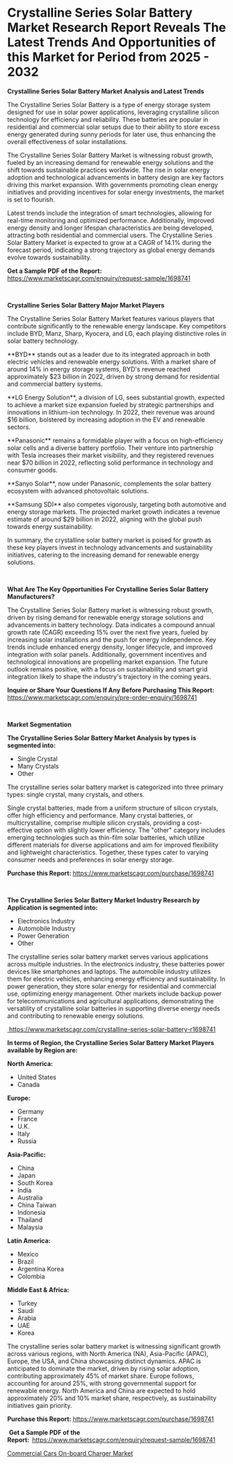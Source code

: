 <p><h1>Crystalline Series Solar Battery Market Research Report Reveals The Latest Trends And Opportunities of this Market for Period from 2025 - 2032</h1></p><p><strong>Crystalline Series Solar Battery Market Analysis and Latest Trends</strong></p>
<p><p>The Crystalline Series Solar Battery is a type of energy storage system designed for use in solar power applications, leveraging crystalline silicon technology for efficiency and reliability. These batteries are popular in residential and commercial solar setups due to their ability to store excess energy generated during sunny periods for later use, thus enhancing the overall effectiveness of solar installations.</p><p>The Crystalline Series Solar Battery Market is witnessing robust growth, fueled by an increasing demand for renewable energy solutions and the shift towards sustainable practices worldwide. The rise in solar energy adoption and technological advancements in battery design are key factors driving this market expansion. With governments promoting clean energy initiatives and providing incentives for solar energy investments, the market is set to flourish.</p><p>Latest trends include the integration of smart technologies, allowing for real-time monitoring and optimized performance. Additionally, improved energy density and longer lifespan characteristics are being developed, attracting both residential and commercial users. The Crystalline Series Solar Battery Market is expected to grow at a CAGR of 14.1% during the forecast period, indicating a strong trajectory as global energy demands evolve towards sustainability.</p></p>
<p><strong>Get a Sample PDF of the Report:&nbsp;</strong> <a href="https://www.marketscagr.com/enquiry/request-sample/1698741?utm_campaign=2003&utm_medium=2&utm_source=Github&utm_content=ia&utm_term=09012025&utm_id=crystalline-series-solar-battery">https://www.marketscagr.com/enquiry/request-sample/1698741</a></p>
<p>&nbsp;</p>
<p><strong>Crystalline Series Solar Battery Major Market Players</strong></p>
<p><p>The Crystalline Series Solar Battery Market features various players that contribute significantly to the renewable energy landscape. Key competitors include BYD, Manz, Sharp, Kyocera, and LG, each playing distinctive roles in solar battery technology. </p><p>**BYD** stands out as a leader due to its integrated approach in both electric vehicles and renewable energy solutions. With a market share of around 14% in energy storage systems, BYD's revenue reached approximately $23 billion in 2022, driven by strong demand for residential and commercial battery systems.</p><p>**LG Energy Solution**, a division of LG, sees substantial growth, expected to achieve a market size expansion fueled by strategic partnerships and innovations in lithium-ion technology. In 2022, their revenue was around $16 billion, bolstered by increasing adoption in the EV and renewable sectors.</p><p>**Panasonic** remains a formidable player with a focus on high-efficiency solar cells and a diverse battery portfolio. Their venture into partnership with Tesla increases their market visibility, and they registered revenues near $70 billion in 2022, reflecting solid performance in technology and consumer goods.</p><p>**Sanyo Solar**, now under Panasonic, complements the solar battery ecosystem with advanced photovoltaic solutions. </p><p>**Samsung SDI** also competes vigorously, targeting both automotive and energy storage markets. The projected market growth indicates a revenue estimate of around $29 billion in 2022, aligning with the global push towards energy sustainability.</p><p>In summary, the crystalline solar battery market is poised for growth as these key players invest in technology advancements and sustainability initiatives, catering to the increasing demand for renewable energy solutions.</p></p>
<p>&nbsp;</p>
<p><strong>What Are The Key Opportunities For Crystalline Series Solar Battery Manufacturers?</strong></p>
<p><p>The Crystalline Series Solar Battery market is witnessing robust growth, driven by rising demand for renewable energy storage solutions and advancements in battery technology. Data indicates a compound annual growth rate (CAGR) exceeding 15% over the next five years, fueled by increasing solar installations and the push for energy independence. Key trends include enhanced energy density, longer lifecycle, and improved integration with solar panels. Additionally, government incentives and technological innovations are propelling market expansion. The future outlook remains positive, with a focus on sustainability and smart grid integration likely to shape the industry's trajectory in the coming years.</p></p>
<p><strong>Inquire or Share Your Questions If Any Before Purchasing This Report:</strong> <a href="https://www.marketscagr.com/enquiry/pre-order-enquiry/1698741?utm_campaign=2003&utm_medium=2&utm_source=Github&utm_content=ia&utm_term=09012025&utm_id=crystalline-series-solar-battery">https://www.marketscagr.com/enquiry/pre-order-enquiry/1698741</a></p>
<p>&nbsp;</p>
<p><strong>Market Segmentation</strong></p>
<p><strong>The Crystalline Series Solar Battery Market Analysis by types is segmented into:</strong></p>
<p><ul><li>Single Crystal</li><li>Many Crystals</li><li>Other</li></ul></p>
<p><p>The crystalline series solar battery market is categorized into three primary types: single crystal, many crystals, and others. </p><p>Single crystal batteries, made from a uniform structure of silicon crystals, offer high efficiency and performance. Many crystal batteries, or multicrystalline, comprise multiple silicon crystals, providing a cost-effective option with slightly lower efficiency. The "other" category includes emerging technologies such as thin-film solar batteries, which utilize different materials for diverse applications and aim for improved flexibility and lightweight characteristics. Together, these types cater to varying consumer needs and preferences in solar energy storage.</p></p>
<p><strong>Purchase this Report:&nbsp;</strong><a href="https://www.marketscagr.com/purchase/1698741?utm_campaign=2003&utm_medium=2&utm_source=Github&utm_content=ia&utm_term=09012025&utm_id=crystalline-series-solar-battery">https://www.marketscagr.com/purchase/1698741</a></p>
<p>&nbsp;</p>
<p><strong>The Crystalline Series Solar Battery Market Industry Research by Application is segmented into:</strong></p>
<p><ul><li>Electronics Industry</li><li>Automobile Industry</li><li>Power Generation</li><li>Other</li></ul></p>
<p><p>The crystalline series solar battery market serves various applications across multiple industries. In the electronics industry, these batteries power devices like smartphones and laptops. The automobile industry utilizes them for electric vehicles, enhancing energy efficiency and sustainability. In power generation, they store solar energy for residential and commercial use, optimizing energy management. Other markets include backup power for telecommunications and agricultural applications, demonstrating the versatility of crystalline solar batteries in supporting diverse energy needs and contributing to renewable energy solutions.</p></p>
<p><a href="https://www.marketscagr.com/crystalline-series-solar-battery-r1698741?utm_campaign=2003&utm_medium=2&utm_source=Github&utm_content=ia&utm_term=09012025&utm_id=crystalline-series-solar-battery">&nbsp;https://www.marketscagr.com/crystalline-series-solar-battery-r1698741</a></p>
<p><strong>In terms of Region, the Crystalline Series Solar Battery Market Players available by Region are:</strong></p>
<p>
    <p> <strong> North America: </strong>
        <ul>
            <li>United States</li>
            <li>Canada</li>
        </ul>
        </p> 
    <p> <strong> Europe: </strong>
        <ul>
            <li>Germany</li>
            <li>France</li>
            <li>U.K.</li>
            <li>Italy</li>
            <li>Russia</li>
        </ul>
        </p> 
    <p> <strong> Asia-Pacific: </strong>
        <ul>
            <li>China</li>
            <li>Japan</li>
            <li>South Korea</li>
            <li>India</li>
            <li>Australia</li>
            <li>China Taiwan</li>
            <li>Indonesia</li>
            <li>Thailand</li>
            <li>Malaysia</li>
        </ul>
        </p> 
    <p> <strong> Latin America: </strong>
        <ul>
            <li>Mexico</li>
            <li>Brazil</li>
            <li>Argentina Korea</li>
            <li>Colombia</li>
        </ul>
        </p> 
    <p> <strong> Middle East & Africa: </strong>
        <ul>
            <li>Turkey</li>
            <li>Saudi</li>
            <li>Arabia</li>
            <li>UAE</li>
            <li>Korea</li>
        </ul>
    </p>
    </p>
<p><p>The crystalline series solar battery market is witnessing significant growth across various regions, with North America (NA), Asia-Pacific (APAC), Europe, the USA, and China showcasing distinct dynamics. APAC is anticipated to dominate the market, driven by rising solar adoption, contributing approximately 45% of market share. Europe follows, accounting for around 25%, with strong governmental support for renewable energy. North America and China are expected to hold approximately 20% and 10% market share, respectively, as sustainability initiatives gain priority.</p></p>
<p><strong>Purchase this Report: </strong><a href="https://www.marketscagr.com/purchase/1698741?utm_campaign=2003&utm_medium=2&utm_source=Github&utm_content=ia&utm_term=09012025&utm_id=crystalline-series-solar-battery">https://www.marketscagr.com/purchase/1698741</a></p>
<p>&nbsp;<strong>Get a Sample PDF of the Report:&nbsp;&nbsp;</strong><a href="https://www.marketscagr.com/enquiry/request-sample/1698741?utm_campaign=2003&utm_medium=2&utm_source=Github&utm_content=ia&utm_term=09012025&utm_id=crystalline-series-solar-battery">https://www.marketscagr.com/enquiry/request-sample/1698741</a></p>
<p><strong></strong></p>
<p><p><a href="https://github.com/gulaimolin/Market-Research-Report-List-7/blob/main/commercial-cars-on-board-charger-market.md?utm_campaign=2003&utm_medium=2&utm_source=Github&utm_content=ia&utm_term=09012025&utm_id=crystalline-series-solar-battery">Commercial Cars On-board Charger Market</a></p></p>